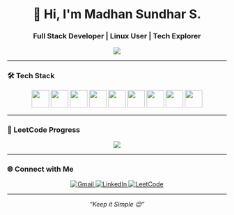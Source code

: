 <h1 align="center">👋 Hi, I'm Madhan Sundhar S.</h1>
<h3 align="center">Full Stack Developer | Linux User | Tech Explorer</h3>

<p align="center">
  <img src="https://readme-typing-svg.herokuapp.com?font=Fira+Code&size=22&pause=1000&color=00FFFF&center=true&vCenter=true&width=500&lines=Problem+Solver+%7C+Lifelong+Learner" />
</p>


---

### 🛠️ Tech Stack

<p align="center">
  <img src="https://cdn.jsdelivr.net/gh/devicons/devicon/icons/java/java-original.svg" width="40" />
  <img src="https://cdn.jsdelivr.net/gh/devicons/devicon/icons/javascript/javascript-original.svg" width="40" />
  <img src="https://cdn.jsdelivr.net/gh/devicons/devicon/icons/react/react-original.svg" width="40" />
  <img src="https://cdn.jsdelivr.net/gh/devicons/devicon/icons/mongodb/mongodb-original.svg" width="40" />
  <img src="https://cdn.jsdelivr.net/gh/devicons/devicon/icons/html5/html5-original.svg" width="40" />
  <img src="https://cdn.jsdelivr.net/gh/devicons/devicon/icons/css3/css3-original.svg" width="40" />
  <img src="https://cdn.jsdelivr.net/gh/devicons/devicon/icons/linux/linux-original.svg" width="40" />
  <img src="https://cdn.jsdelivr.net/gh/devicons/devicon/icons/github/github-original.svg" width="40" />
  <img src="https://cdn.jsdelivr.net/gh/devicons/devicon/icons/vscode/vscode-original.svg" width="40" />
</p>

---

### 🧠 LeetCode Progress

<p align="center">
  <img src="https://leetcard.jacoblin.cool/Madhan57?theme=dark&font=Fira+Code&extension=activity" />
</p>

---


### 🌐 Connect with Me

<div align="center">
  <a href="mailto:madhansundhar57@gmail.com" target="_blank">
    <img src="https://img.shields.io/badge/Gmail-%231E77B5.svg?&style=for-the-badge&logo=gmail&logoColor=white" alt="Gmail" />
  </a>
  <a href="https://www.linkedin.com/in/madhan-sundhar-23b243256/" target="_blank">
    <img src="https://img.shields.io/badge/LinkedIn-%230077B5.svg?&style=for-the-badge&logo=linkedin&logoColor=white" alt="LinkedIn" />
  </a>
  <a href="https://leetcode.com/Madhan57" target="_blank">
    <img src="https://img.shields.io/badge/LeetCode-%23000000.svg?&style=for-the-badge&logo=leetcode&logoColor=yellow" alt="LeetCode" />
  </a>
</div>

---

<p align="center"><em>“Keep it Simple  😊”</em></p>
